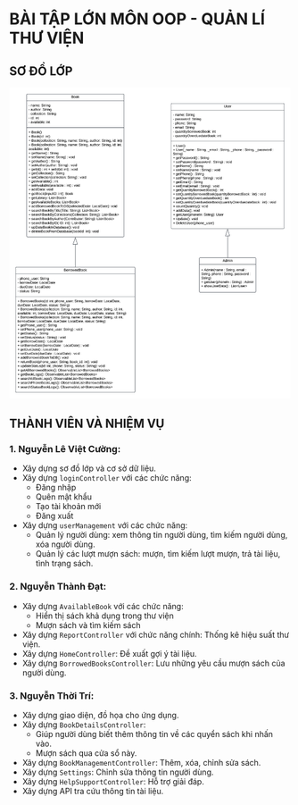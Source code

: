 # BÀI TẬP LỚN MÔN OOP - QUẢN LÍ THƯ VIỆN

## SƠ ĐỒ LỚP
![alt text](src/design/Images/LibraryUML.png)

## THÀNH VIÊN VÀ NHIỆM VỤ 

### 1. Nguyễn Lê Việt Cường:
- Xây dựng sơ đồ lớp và cơ sở dữ liệu.
- Xây dựng `loginController` với các chức năng:
  - Đăng nhập
  - Quên mật khẩu
  - Tạo tài khoản mới
  - Đăng xuất
- Xây dựng `userManagement` với các chức năng:
  - Quản lý người dùng: xem thông tin người dùng, tìm kiếm người dùng, xóa người dùng.
  - Quản lý các lượt mượn sách: mượn, tìm kiếm lượt mượn, trả tài liệu, tình trạng sách.

### 2. Nguyễn Thành Đạt:
- Xây dựng `AvailableBook` với các chức năng:
  - Hiển thị sách khả dụng trong thư viện
  - Mượn sách và tìm kiếm sách
- Xây dựng `ReportController` với chức năng chính: Thống kê hiệu suất thư viện.
- Xây dựng `HomeController`: Đề xuất gợi ý tài liệu.
- Xây dựng `BorrowedBooksController`: Lưu những yêu cầu mượn sách của người dùng.

### 3. Nguyễn Thời Trí:
- Xây dựng giao diện, đồ họa cho ứng dụng.
- Xây dựng `BookDetailsController`:
  - Giúp người dùng biết thêm thông tin về các quyển sách khi nhấn vào.
  - Mượn sách qua cửa sổ này.
- Xây dựng `BookManagementController`: Thêm, xóa, chỉnh sửa sách.
- Xây dựng `Settings`: Chỉnh sửa thông tin người dùng.
- Xây dựng `HelpSupportController`: Hỗ trợ giải đáp.
- Xây dựng API tra cứu thông tin tài liệu.
